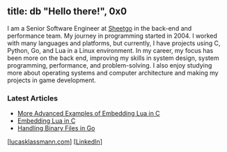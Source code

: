## title: db "Hello there!", 0x0
I am a Senior Software Engineer at [Sheetgo](https://www.sheetgo.com/) in the back-end and performance team. My journey in programming started in 2004. I worked with many languages and platforms, but currently, I have projects using C, Python, Go, and Lua in a Linux environment. In my career, my focus has been more on the back end, improving my skills in system design, system programming, performance, and problem-solving. I also enjoy studying more about operating systems and computer architecture and making my projects in game development.

### Latest Articles
- [More Advanced Examples of Embedding Lua in C](https://lucasklassmann.com/blog/2023-02-26-more-advanced-examples-of-embedding-lua-in-c/)
- [Embedding Lua in C](https://lucasklassmann.com/blog/2019-02-02-how-to-embedding-lua-in-c/)
- [Handling Binary Files in Go](https://lucasklassmann.com/blog/2018-07-21-handling-binary-files-in-go/)

[[lucasklassmann.com](http://lucasklassmann.com)] [[LinkedIn](https://www.linkedin.com/in/lucasklassmann/)]

<!--
**klassmann/klassmann** is a ✨ _special_ ✨ repository because its `README.md` (this file) appears on your GitHub profile.

Here are some ideas to get you started:

- 🔭 I’m currently working on ...
- 🌱 I’m currently learning ...
- 👯 I’m looking to collaborate on ...
- 🤔 I’m looking for help with ...
- 💬 Ask me about ...
- 📫 How to reach me: ...
- 😄 Pronouns: ...
- ⚡ Fun fact: ...
-->
